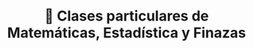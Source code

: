 ---
layout: servicios
title: '🥇 Clases particulares de Matemáticas, Estadística y Finazas'
description: llll➤ Clases Particulares de Matemáticas, Estadística y Finazas 【Presenciales y Online】 🥇 by Ayelén Bott 🥇 Formación Universitaria ✅ Capacitación Empresarial ✅ Contacta sin compromiso.
sitemap: true
---